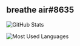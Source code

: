 ## breathe air#8635

![GitHub Stats](https://github-readme-stats.vercel.app/api?username=joeengo&theme=dark&hide=prs,issues&show_icons=true)

![Most Used Languages](https://github-readme-stats.vercel.app/api/top-langs?username=joeengo&theme=dark&layout=compact)
